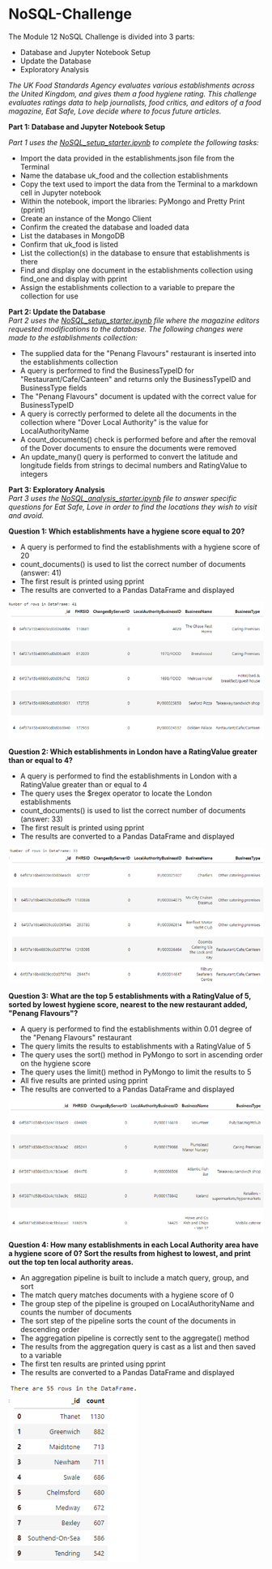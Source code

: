 # NoSQL-Challenge
The Module 12 NoSQL Challenge is divided into 3 parts:
* Database and Jupyter Notebook Setup
* Update the Database
* Exploratory Analysis

*The UK Food Standards Agency evaluates various establishments across the United Kingdom, and gives them a food hygiene rating. This challenge evaluates ratings data to help journalists, food critics, and editors of a food magazine, Eat Safe, Love decide where to focus future articles.*

**Part 1: Database and Jupyter Notebook Setup**<br>

*Part 1 uses the [NoSQL_setup_starter.ipynb](Starter_Code/NoSQL_setup_starter.ipynb) to complete the following tasks:*
* Import the data provided in the establishments.json file from the Terminal
* Name the database uk_food and the collection establishments
* Copy the text used to import the data from the Terminal to a markdown cell in Jupyter notebook
* Within the notebook, import the libraries: PyMongo and Pretty Print (pprint)
* Create an instance of the Mongo Client
* Confirm the created the database and loaded data
* List the databases in MongoDB
* Confirm that uk_food is listed
* List the collection(s) in the database to ensure that establishments is there
* Find and display one document in the establishments collection using find_one and display with pprint
* Assign the establishments collection to a variable to prepare the collection for use

**Part 2: Update the Database**<br>
*Part 2 uses the [NoSQL_setup_starter.ipynb](Starter_Code/NoSQL_setup_starter.ipynb) file where the magazine editors requested modifications to the database. The following changes were made to the establishments collection:*
* The supplied data for the "Penang Flavours" restaurant is inserted into the establishments collection
* A query is performed to find the BusinessTypeID for "Restaurant/Cafe/Canteen" and returns only the BusinessTypeID and BusinessType fields
* The "Penang Flavours" document is updated with the correct value for BusinessTypeID
* A query is correctly performed to delete all the documents in the collection where "Dover Local Authority" is the value for LocalAuthorityName
* A count_documents() check is performed before and after the removal of the Dover documents to ensure the documents were removed
* An update_many() query is performed to convert the latitude and longitude fields from strings to decimal numbers and RatingValue to integers

**Part 3: Exploratory Analysis**<br>
*Part 3 uses the [NoSQL_analysis_starter.ipynb](Starter_Code/NoSQL_analysis_starter.ipynb) file to answer specific questions for Eat Safe, Love in order to find the locations they wish to visit and avoid.*

**Question 1: Which establishments have a hygiene score equal to 20?**
* A query is performed to find the establishments with a hygiene score of 20
* count_documents() is used to list the correct number of documents (answer: 41)
* The first result is printed using pprint
* The results are converted to a Pandas DataFrame and displayed<br>

![image](https://github.com/RachaelCaldwell/nosql-challenge/blob/main/Starter_Code/Images/hygeine_df.png)

**Question 2: Which establishments in London have a RatingValue greater than or equal to 4?**
* A query is performed to find the establishments in London with a RatingValue greater than or equal to 4
* The query uses the $regex operator to locate the London establishments
* count_documents() is used to list the correct number of documents (answer: 33)
* The first result is printed using pprint
* The results are converted to a Pandas DataFrame and displayed<br>

![image](https://github.com/RachaelCaldwell/nosql-challenge/blob/main/Starter_Code/Images/rating_df.png)

**Question 3: What are the top 5 establishments with a RatingValue of 5, sorted by lowest hygiene score, nearest to the new restaurant added, "Penang Flavours"?**
* A query is performed to find the establishments within 0.01 degree of the "Penang Flavours" restaurant
* The query limits the results to establishments with a RatingValue of 5
* The query uses the sort() method in PyMongo to sort in ascending order on the hygiene score
* The query uses the limit() method in PyMongo to limit the results to 5
* All five results are printed using pprint
* The results are converted to a Pandas DataFrame and displayed<br>

![image](https://github.com/RachaelCaldwell/nosql-challenge/blob/main/Starter_Code/Images/top5_df.png)

**Question 4: How many establishments in each Local Authority area have a hygiene score of 0? Sort the results from highest to lowest, and print out the top ten local authority areas.**
* An aggregation pipeline is built to include a match query, group, and sort
* The match query matches documents with a hygiene score of 0
* The group step of the pipeline is grouped on LocalAuthorityName and counts the number of documents
* The sort step of the pipeline sorts the count of the documents in descending order
* The aggregation pipeline is correctly sent to the aggregate() method
* The results from the aggregation query is cast as a list and then saved to a variable
* The first ten results are printed using pprint
* The results are converted to a Pandas DataFrame and displayed<br>

![image](https://github.com/RachaelCaldwell/nosql-challenge/blob/main/Starter_Code/Images/hygeine_score_df.png)
